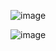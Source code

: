 

![image](https://user-images.githubusercontent.com/22276823/123829029-4b4c1d80-d92c-11eb-9c6f-49bb4e5be757.png)

![image](https://user-images.githubusercontent.com/22276823/123829214-73d41780-d92c-11eb-8090-d83eca13343f.png)

